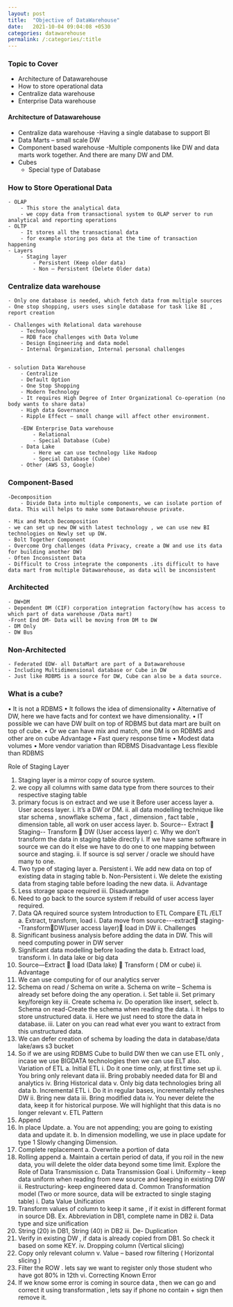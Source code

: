 ```yaml
---
layout: post
title:  "Objective of DataWarehouse"
date:   2021-10-04 09:04:08 +0530
categories: datawarehouse
permalink: /:categories/:title
---
```


### Topic to Cover
- Architecture of Datawarehouse
- How to store operational data
- Centralize data warehouse
- Enterprise Data warehouse

#### Architecture of Datawarehouse
- Centralize data warehouse
    -Having a single database to support BI 
- Data Marts
     – small scale DW
- Component based warehouse
    -Multiple components like DW and data marts work together. And there are many DW and DM.
- Cubes
    - Special type of Database

### How to Store Operational Data
    - OLAP
        - This store the analytical data
        - we copy data from transactional system to OLAP server to run analytical and reporting operations
    - OLTP
        - It stores all the transactional data
        - for example storing pos data at the time of transaction happening
    - Layers  
        - Staging layer  
            - Persistent (Keep older data)  
            - Non – Persistent (Delete Older data)  


### Centralize data warehouse
    - Only one database is needed, which fetch data from multiple sources
    - One stop shopping, users uses single database for task like BI , report creation 

    - Challenges with Relational data warehouse
        - Technology
        – RDB face challenges with Data Volume
        - Design Engineering and data model
        - Internal Organization, Internal personal challenges 


    - solution Data Warehouse
        - Centralize
        - Default Option 
        - One Stop Shopping
        - Modern Technology
        - It requires High Degree of Inter Organizational Co-operation (no body wants to share data)
        - High data Governance
        - Ripple Effect – small change will affect other environment.

        -EDW Enterprise Data warehouse
            - Relational
            - Special Database (Cube)
        - Data Lake
            - Here we can use technology like Hadoop
            - Special Database (Cube)
        - Other (AWS S3, Google)
### Component-Based 
    -Decomposition
        - Divide Data into multiple components, we can isolate portion of data. This will helps to make some Datawarehouse private.

    - Mix and Match Decomposition
    - we can set up new DW with latest technology , we can use new BI technologies on Newly set up DW.
    - Bolt Together Component
    - Overcome Org challenges (data Privacy, create a DW and use its data for building another DW)
    - Often Inconsistent Data
    - Difficult to Cross integrate the components .its difficult to have data mart from multiple Datawarehouse, as data will be inconsistent
###	Architected
    - DW+DM
    - Dependent DM (CIF) corporation integration factory(how has access to which part of data warehouse /Data mart)
    -Front End DM- Data will be moving from DM to DW
    - DM Only
    - DW Bus
###	Non-Architected
    - Federated EDW- all DataMart are part of a Datawarehouse
    - Including Multidimensional database or Cube in DW
    - Just like RDBMS is a source for DW, Cube can also be a data source.

### What is a cube?
•	It is not a RDBMS
•	It follows the idea of dimensionality
•	Alternative of DW, here we have facts and for context we have dimensionality.
•	IT possible we can have DW built on top of RDBMS but data mart are built on top of cube.
•	Or we can have mix and match, one DM is on RDBMS and other are on cube
Advantage 
•	Fast query response time
•	Modest data volumes
•	More vendor variation than RDBMS
Disadvantage
Less flexible than RDBMS

Role of Staging Layer
1.	Staging layer is a mirror copy of source system.
2.	we copy all columns with same data type from there sources to their respective staging table
3.	primary focus is on extract and we use it  Before user access layer
a.	User access layer. 
i.	It’s a DW or DM. 
ii.	all data modelling technique like star schema , snowflake schema , fact , dimension , fact table , dimension table, all work on user access layer.
b.	Source-- Extract  Staging-- Transform  DW (User access layer)
c.	Why we don’t transform the data in staging table directly
i.	If we have same software in source we can do it  else we have to do one to one mapping between source and staging.
ii.	If source is sql server / oracle we should have many to one.
4.	Two type of staging layer
a.	Persistent
i.	We add new data on top of existing data in staging table
b.	Non-Persistent
i.	We delete the existing data from staging table before loading the new data.
ii.	Advantage
1.	Less storage space required
iii.	Disadvantage
1.	Need to go back to the source system if rebuild of user access layer required.
2.	Data QA required source system 
Introduction to ETL
Compare ETL /ELT
a.	Extract, transform, load
i.	Data move from source---extract staging--TransformDW(user access layer) load in DW
ii.	Challenges
1.	Significant business analysis before adding the data in DW. This will need computing power in DW server
2.	Significant data modelling before loading the data
b.	Extract load, transform 
i.	In data lake  or big data
1.	Source—Extract  load (Data lake)  Transform ( DM or cube)
ii.	Advantage
1.	We can use computing for of our analytics server
2.	Schema on read / Schema on write
a.	Schema on write – Schema is already set before doing the any operation.
i.	Set table
ii.	Set primary key/foreign key
iii.	Create schema
iv.	Do operation like insert, select
b.	Schema on read-Create the schema when reading the data.
i.	It helps to store unstructured data.
ii.	Here we just need to store the data in database.
iii.	Later on you can read what ever you want to extract from this unstructured data.
3.	We can defer creation of schema by loading the data in database/data lake/aws s3 bucket
2.	So if we are using RDBMS Cube to build DW then we can use ETL only , incase we use BIGDATA technologies then we can use ELT also.
Variation of ETL
a.	 Initial ETL
i.	Do it one time only, at first time set up
ii.	You bring only relevant data 
iii.	Bring probably needed data for BI and analytics
iv.	Bring Historical data
v.	Only big data technologies bring all data
b.	Incremental ETL
i.	Do it in regular bases, incrementally refreshes DW
ii.	Bring new data
iii.	Bring modified data
iv.	You never delete the data, keep it for historical purpose. We will highlight that this data is no longer relevant 
v.	ETL Pattern
1.	Append
2.	In place Update. 
a.	You are not appending; you are going to existing data and update it.
b.	In dimension modelling, we use in place update for type 1 Slowly changing Dimension.
3.	Complete replacement
a.	Overwrite a portion of data
4.	Rolling append 
a.	Maintain a certain period of data, if you roil in the new data, you will delete the older data beyond some time limit.
Explore the Role of Data Transmission 
c.	Data Transmission Goal
i.	Uniformity – keep data uniform when reading from new source and keeping in existing DW
ii.	Restructuring- keep engineered data
d.	Common Transformation model (Two or more source, data will be extracted to single staging table)
i.	Data Value Unification 
1.	Transform values of column to keep it same , if it exist in different format in source DB. Ex. Abbreviation in DB1, complete name in DB2
ii.	Data type and size unification 
1.	String (20) in DB1, String (40) in DB2
iii.	De- Duplication 
1.	Verify in existing DW , if data is already copied from DB1. So check it based on some KEY.
iv.	Dropping column (Vertical slicing)
1.	Copy only relevant column
v.	Value – based row filtering ( Horizontal slicing )
1.	Filter the ROW . lets say we want to register only those student who have got 80% in 12th
vi.	Correcting Known Error
1.	If we know some error is coming in source data , then we can go and correct it using transformation , lets say if phone no contain + sign then remove it.
